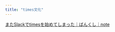 ```yaml
---
title: "times文化"
---
```


[またSlackでtimesを始めてしまった｜ばんくし｜note](https://note.mu/vaaaaanquish/n/ncc512cf0e263?fbclid=IwAR1n_ynV8wl2vrxdd9DqRF-A4XpGQkVwuTckqkWVr-TjZrTOw8_kfE-9BdY)
